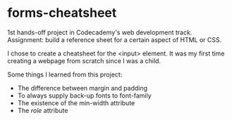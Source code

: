 # forms-cheatsheet
1st hands-off project in Codecademy's web development track. Assignment: build a reference sheet for a certain aspect of HTML or CSS.

I chose to create a cheatsheet for the &lt;input&gt; element. It was my first time creating a webpage from scratch since I was a child.

Some things I learned from this project:

<ul>
  <li>The difference between margin and padding</li>
  <li>To always supply back-up fonts to font-family</li>
  <li>The existence of the min-width attribute</li>
  <li>The <em>role</em> attribute</li>
